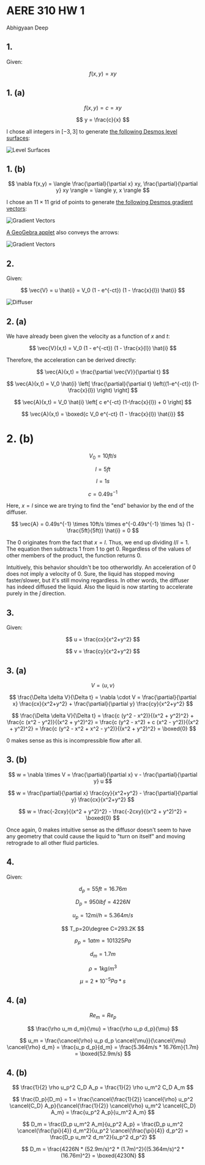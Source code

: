# AERE 310 HW 1

Abhigyaan Deep

## 1.

Given:

$$
f(x,y) = xy
$$

## 1. (a)

$$
f(x,y) = c = xy
$$

$$
y = \frac{c}{x}
$$

I chose all integers in $[-3, 3]$ to generate [the following Desmos level surfaces](https://www.desmos.com/calculator/yg04m60tc2):

![Level Surfaces](https://i.imgur.com/LiMsHTxl.png)

## 1. (b)

$$
\nabla f(x,y) = \langle \frac{\partial}{\partial x} xy, \frac{\partial}{\partial y} xy \rangle = \langle y, x \rangle
$$

I chose an $11 \times 11$ grid of points to generate [the following Desmos gradient vectors](https://www.desmos.com/calculator/p4rdywqtus):

![Gradient Vectors](https://i.imgur.com/2pMbB2kl.png)

[A GeoGebra applet](https://www.geogebra.org/m/QPE4PaDZ) also conveys the arrows:

![Gradient Vectors](https://i.imgur.com/VaIyaGbl.png)

## 2.

Given:

$$
\vec{V} = u \hat{i} = V_0 (1 - e^{-ct}) (1 - \frac{x}{l}) \hat{i}
$$

![Diffuser](https://i.imgur.com/RdS7XTRm.png)

## 2. (a)

We have already been given the velocity as a function of $x$ and $t$:

$$
\vec{V}(x,t) = V_0 (1 - e^{-ct}) (1 - \frac{x}{l}) \hat{i}
$$

Therefore, the acceleration can be derived directly:

$$
\vec{A}(x,t) = \frac{\partial \vec{V}}{\partial t}
$$

$$
\vec{A}(x,t) = V_0 \hat{i} \left[ \frac{\partial}{\partial t} \left((1-e^{-ct}) (1-\frac{x}{l}) \right) \right]
$$

$$
\vec{A}(x,t) = V_0 \hat{i} \left[ c e^{-ct} (1-\frac{x}{l}) + 0 \right]
$$

$$
\vec{A}(x,t) = \boxed{c V_0 e^{-ct} (1 - \frac{x}{l}) \hat{i}}
$$

# 2. (b)

$$
V_0=10ft/s
$$

$$
l=5ft
$$

$$
l=1s
$$

$$
c=0.49s^{-1}
$$

Here, $x=l$ since we are trying to find the "end" behavior by the end of the diffuser.

$$
\vec{A} = 0.49s^{-1} \times 10ft/s \times e^{-0.49s^{-1} \times 1s} (1 - \frac{5ft}{5ft}) \hat{i} = 0
$$

The $0$ originates from the fact that $x=l$. Thus, we end up dividing $l/l=1$. The equation then subtracts $1$ from $1$ to get $0$. Regardless of the values of other members of the product, the function returns $0$.

Intuitively, this behavior shouldn't be too otherworldly. An acceleration of $0$ does not imply a velocity of $0$. Sure, the liquid has stopped moving faster/slower, but it's still moving regardless. In other words, the diffuser has indeed diffused the liquid. Also the liquid is now starting to accelerate purely in the $\hat{j}$ direction.

## 3.

Given:

$$
u = \frac{cx}{x^2+y^2}
$$

$$
v = \frac{cy}{x^2+y^2}
$$

## 3. (a)

$$
V = \langle u, v \rangle
$$

$$
\frac{\Delta \delta V}{\Delta t} = \nabla \cdot V = \frac{\partial}{\partial x} \frac{cx}{x^2+y^2} + \frac{\partial}{\partial y} \frac{cy}{x^2+y^2}
$$

$$
\frac{\Delta \delta V}{\Delta t} = \frac{c (y^2 - x^2)}{(x^2 + y^2)^2} + \frac{c (x^2 - y^2)}{(x^2 + y^2)^2} = \frac{c (y^2 - x^2) + c (x^2 - y^2)}{(x^2 + y^2)^2} = \frac{c (y^2 - x^2 + x^2 - y^2)}{(x^2 + y^2)^2} = \boxed{0}
$$

$0$ makes sense as this is incompressible flow after all.

## 3. (b)

$$
w = \nabla \times V = \frac{\partial}{\partial x} v - \frac{\partial}{\partial y} u
$$

$$
w = \frac{\partial}{\partial x} \frac{cy}{x^2+y^2} - \frac{\partial}{\partial y} \frac{cx}{x^2+y^2}
$$

$$
w = \frac{-2cxy}{(x^2 + y^2)^2} - \frac{-2cxy}{(x^2 + y^2)^2} = \boxed{0}
$$

Once again, $0$ makes intuitive sense as the diffusor doesn't seem to have any geometry that could cause the liquid to "turn on itself" and moving retrograde to all other fluid particles.

## 4.

Given:

$$
d_p=55ft=16.76m
$$

$$
D_p=950lbf=4226N
$$

$$
u_p=12mi/h=5.364m/s
$$

$$
T_p=20\degree C=293.2K
$$

$$
p_p=1atm=101325Pa
$$

$$
d_m=1.7m
$$

$$
\rho=1kg/m^3
$$

$$
\mu=2*10^{-5}Pa*s
$$

## 4. (a)

$$
Re_m=Re_p
$$

$$
\frac{\rho u_m d_m}{\mu} = \frac{\rho u_p d_p}{\mu}
$$

$$
u_m = \frac{\cancel{\rho} u_p d_p \cancel{\mu}}{\cancel{\mu} \cancel{\rho} d_m} = \frac{u_p d_p}{d_m} = \frac{5.364m/s * 16.76m}{1.7m} = \boxed{52.9m/s}
$$

## 4. (b)

$$
\frac{1}{2} \rho u_p^2 C_D A_p = \frac{1}{2} \rho u_m^2 C_D A_m
$$

$$
\frac{D_p}{D_m} = 1 = \frac{\cancel{\frac{1}{2}} \cancel{\rho} u_p^2 \cancel{C_D} A_p}{\cancel{\frac{1}{2}} \cancel{\rho} u_m^2 \cancel{C_D} A_m} = \frac{u_p^2 A_p}{u_m^2 A_m}
$$

$$
D_m = \frac{D_p u_m^2 A_m}{u_p^2 A_p} = \frac{D_p u_m^2 \cancel{\frac{\pi}{4}} d_m^2}{u_p^2 \cancel{\frac{\pi}{4}} d_p^2} = \frac{D_p u_m^2 d_m^2}{u_p^2 d_p^2}
$$

$$
D_m = \frac{4226N * (52.9m/s)^2 * (1.7m)^2}{(5.364m/s)^2 * (16.76m)^2} = \boxed{4230N}
$$

